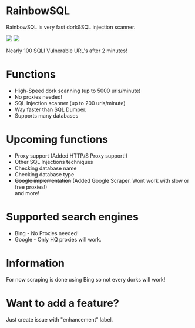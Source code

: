 # RainbowSQL
RainbowSQL is very fast dork&amp;SQL injection scanner.

<img src="https://i.imgur.com/TJX4zn5.png"/>
<img src="https://i.imgur.com/EyQL5Fl.png"/>

Nearly 100 SQLI Vulnerable URL's after 2 minutes!          
# Functions         
* High-Speed dork scanning (up to 5000 urls/minute)            
* No proxies needed!        
* SQL Injection scanner (up to 200 urls/minute)       
* Way faster than SQL Dumper.         
* Supports many databases         

# Upcoming functions          
* ~~Proxy support~~ (Added HTTP/S Proxy support!)            
* Other SQL Injections techniques           
* Checking database name      
* Checking database type        
* ~~Google implementation~~ (Added Google Scraper. Wont work with slow or free proxies!)              
and more!               

# Supported search engines     
* Bing - No Proxies needed!         
* Google - Only HQ proxies will work.         
# Information           
For now scraping is done using Bing so not every dorks will work!           

# Want to add a feature?          
Just create issue with "enhancement" label.      
